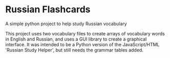 # Russian Flashcards
A simple python project to help study Russian vocabulary

This project uses two vocabulary files to create arrays of vocabulary words in English and Russian, and uses a GUI library to create a graphical interface. It was intended to be a Python version of the JavaScript/HTML 'Russian Study Helper', but still needs the grammar tables added.

